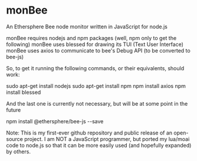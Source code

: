 # monBee
An Ethersphere Bee node monitor written in JavaScript for node.js

monBee requires nodejs and npm packages (well, npm only to get the following)
monBee uses blessed for drawing its TUI (Text User Interface)
monBee uses axios to communicate to bee's Debug API (to be converted to bee-js)

So, to get it running the following commands, or their equivalents, should work:

sudo apt-get install nodejs
sudo apt-get install npm
npm install axios
npm install blessed

And the last one is currently not necessary, but will be at some point in the future

npm install @ethersphere/bee-js --save

Note: This is my first-ever github repository and public release of an open-source project.  I am NOT a JavaScript programmer, but ported my lua/moai code to node.js so that it can be more easily used (and hopefully expanded) by others.
